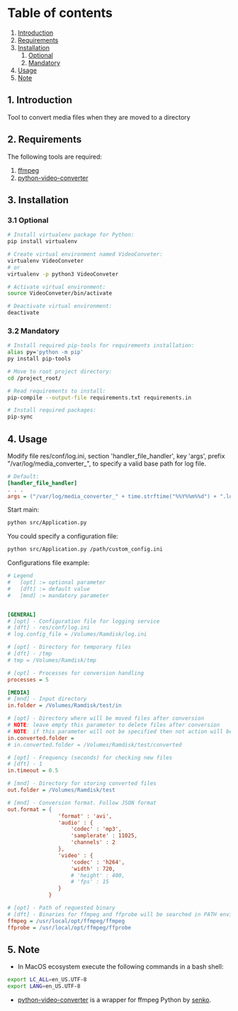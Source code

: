 # Table of contents
1. [Introduction](#introduction)
2. [Requirements](#requirements)
3. [Installation](#installation)
    1. [Optional](#installation-optional)
    2. [Mandatory](#installation-mandatory)
4. [Usage](#usage)
5. [Note](#note)



## 1. Introduction <a name="introduction"></a>
Tool to convert media files when they are moved to a directory

## 2. Requirements <a name="requirements"></a>
The following tools are required:
1. [ffmpeg](https://github.com/FFmpeg/FFmpeg)
2. [python-video-converter](https://github.com/senko/python-video-converter)

## 3. Installation <a name="installation"></a>

### 3.1 Optional <a name="installation-optional"></a>

```bash
# Install virtualenv package for Python:
pip install virtualenv

# Create virtual environment named VideoConveter:
virtualenv VideoConveter
# or
virtualenv -p python3 VideoConveter

# Activate virtual environment:
source VideoConveter/bin/activate

# Deactivate virtual environment:
deactivate
```

### 3.2 Mandatory <a name="installation-mandatory"></a>

```bash
# Install required pip-tools for requirements installation:
alias py='python -m pip'
py install pip-tools

# Move to root project directory:
cd /project_root/

# Read requirements to install:
pip-compile --output-file requirements.txt requirements.in

# Install required packages:
pip-sync
```

## 4. Usage <a name="usage"></a>

Modify file res/conf/log.ini, section 'handler_file_handler', key 'args', prefix "/var/log/media_converter_", to specify a valid base path for log file.

```ini
# Default:
[handler_file_handler]
. . .
args = ("/var/log/media_converter_" + time.strftime("%%Y%%m%%d") + ".log", "a")
```

Start main:

```bash
python src/Application.py
```

You could specify a configuration file:
```bash
python src/Application.py /path/custom_config.ini
```

Configurations file example:
```ini
# Legend
#   [opt] := optional parameter
#   [dft] := default value
#   [mnd] := mandatory parameter


[GENERAL]
# [opt] - Configuration file for logging service
# [dft] - res/conf/log.ini
# log.config_file = /Volumes/Ramdisk/log.ini

# [opt] - Directory for temporary files
# [dft] - /tmp
# tmp = /Volumes/Ramdisk/tmp

# [opt] - Processes for conversion handling
processes = 5

[MEDIA]
# [mnd] - Input directory
in.folder = /Volumes/Ramdisk/test/in

# [opt] - Directory where will be moved files after conversion
# NOTE: leave empty this parameter to delete files after conversion
# NOTE: if this parameter will not be specified then not action will be taken
in.converted.folder =
# in.converted.folder = /Volumes/Ramdisk/test/converted

# [opt] - Frequency (seconds) for checking new files
# [dft] - 1
in.timeout = 0.5

# [mnd] - Directory for storing converted files
out.folder = /Volumes/Ramdisk/test

# [mnd] - Conversion format. Follow JSON format
out.format = {
                'format' : 'avi',
                'audio' : {
                    'codec' : 'mp3',
                    'samplerate' : 11025,
                    'channels' : 2
                },
                'video' : {
                    'codec' : 'h264',
                    'width' : 720,
                    # 'height' : 400,
                    # 'fps' : 15
                }
             }

# [opt] - Path of requested binary
# [dft] - Binaries for ffmpeg and ffprobe will be searched in PATH environment variable
ffmpeg = /usr/local/opt/ffmpeg/ffmpeg
ffprobe = /usr/local/opt/ffmpeg/ffprobe
```

## 5. Note <a name="note"></a>
* In MacOS ecosystem execute the following commands in a bash shell:
```bash
export LC_ALL=en_US.UTF-8
export LANG=en_US.UTF-8
```

* [python-video-converter](https://github.com/senko/python-video-converter) is a wrapper for ffmpeg Python by [senko](https://github.com/senko).
